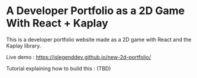# A Developer Portfolio as a 2D Game With React + Kaplay

This is a developer portfolio website made as a 2D game with React and the Kaplay library.

Live demo : https://jslegenddev.github.io/new-2d-portfolio/

Tutorial explaining how to build this : (TBD)

